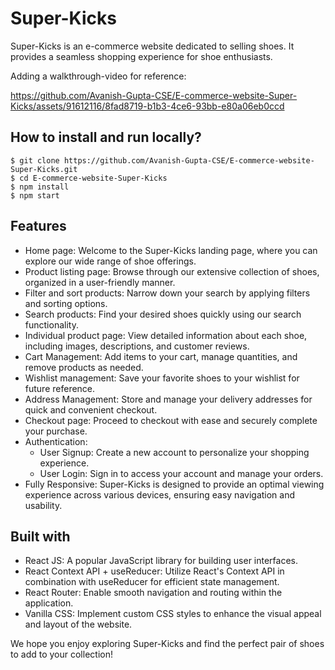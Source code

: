 # Super-Kicks

Super-Kicks is an e-commerce website dedicated to selling shoes. It provides a seamless shopping experience for shoe enthusiasts.

Adding a walkthrough-video for reference:


https://github.com/Avanish-Gupta-CSE/E-commerce-website-Super-Kicks/assets/91612116/8fad8719-b1b3-4ce6-93bb-e80a06eb0ccd


## How to install and run locally?

```
$ git clone https://github.com/Avanish-Gupta-CSE/E-commerce-website-Super-Kicks.git
$ cd E-commerce-website-Super-Kicks
$ npm install
$ npm start
```

## Features

- Home page: Welcome to the Super-Kicks landing page, where you can explore our wide range of shoe offerings.
- Product listing page: Browse through our extensive collection of shoes, organized in a user-friendly manner.
- Filter and sort products: Narrow down your search by applying filters and sorting options.
- Search products: Find your desired shoes quickly using our search functionality.
- Individual product page: View detailed information about each shoe, including images, descriptions, and customer reviews.
- Cart Management: Add items to your cart, manage quantities, and remove products as needed.
- Wishlist management: Save your favorite shoes to your wishlist for future reference.
- Address Management: Store and manage your delivery addresses for quick and convenient checkout.
- Checkout page: Proceed to checkout with ease and securely complete your purchase.
- Authentication:
  - User Signup: Create a new account to personalize your shopping experience.
  - User Login: Sign in to access your account and manage your orders.
- Fully Responsive: Super-Kicks is designed to provide an optimal viewing experience across various devices, ensuring easy navigation and usability.

## Built with

- React JS: A popular JavaScript library for building user interfaces.
- React Context API + useReducer: Utilize React's Context API in combination with useReducer for efficient state management.
- React Router: Enable smooth navigation and routing within the application.
- Vanilla CSS: Implement custom CSS styles to enhance the visual appeal and layout of the website.

We hope you enjoy exploring Super-Kicks and find the perfect pair of shoes to add to your collection!
